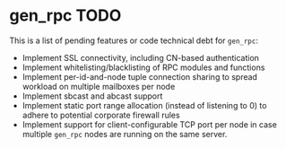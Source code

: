 # gen_rpc TODO

This is a list of pending features or code technical debt for `gen_rpc`:

- Implement SSL connectivity, including CN-based authentication
- Implement whitelisting/blacklisting of RPC modules and functions
- Implement per-id-and-node tuple connection sharing to spread workload on multiple mailboxes per node
- Implement sbcast and abcast support
- Implement static port range allocation (instead of listening to 0) to adhere to potential corporate firewall rules
- Implement support for client-configurable TCP port per node in case multiple `gen_rpc` nodes are running on the same server.